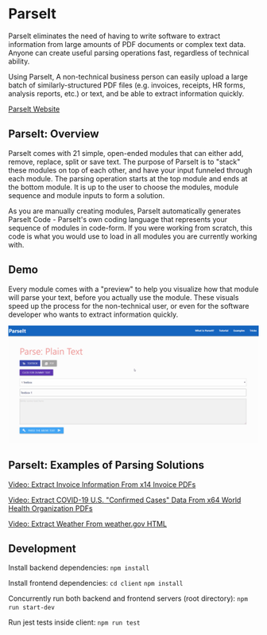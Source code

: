 # ParseIt

ParseIt eliminates the need of having to write software to extract information from large amounts of PDF documents or complex text data. Anyone can create useful parsing operations fast, regardless of technical ability.

Using ParseIt, A non-technical business person can easily upload a large batch of similarly-structured PDF files (e.g. invoices, receipts, HR forms, analysis reports, etc.) or text, and be able to extract information quickly.

[ParseIt Website](https://parse-it-app.herokuapp.com/)

## ParseIt: Overview

ParseIt comes with 21 simple, open-ended modules that can either add, remove, replace, split or save text. The purpose of ParseIt is to "stack" these modules on top of each other, and have your input funneled through each module. The parsing operation starts at the top module and ends at the bottom module. It is up to the user to choose the modules, module sequence and module inputs to form a solution.

As you are manually creating modules, ParseIt automatically generates ParseIt Code - ParseIt's own coding language that represents your sequence of modules in code-form. If you were working from scratch, this code is what you would use to load in all modules you are currently working with.

## Demo

Every module comes with a "preview" to help you visualize how that module will parse your text, before you actually use the module. These visuals speed up the process for the non-technical user, or even for the software developer who wants to extract information quickly.

![demo-fetch](https://raw.githubusercontent.com/MikeM711/ParseIt/master/demo/github-parseit-introduction.gif)

## ParseIt: Examples of Parsing Solutions

[Video: Extract Invoice Information From x14 Invoice PDFs](https://www.youtube.com/watch?v=SY1ERK1HMOo)

[Video: Extract COVID-19 U.S. "Confirmed Cases" Data From x64 World Health Organization PDFs](https://www.youtube.com/watch?v=NJXDQWLnO2E)

[Video: Extract Weather From weather.gov HTML](https://www.youtube.com/watch?v=fVsDxFqaKHk)

## Development

Install backend dependencies: `npm install`

Install frontend dependencies: `cd client` `npm install`

Concurrently run both backend and frontend servers (root directory): `npm run start-dev`

Run jest tests inside client: `npm run test`

